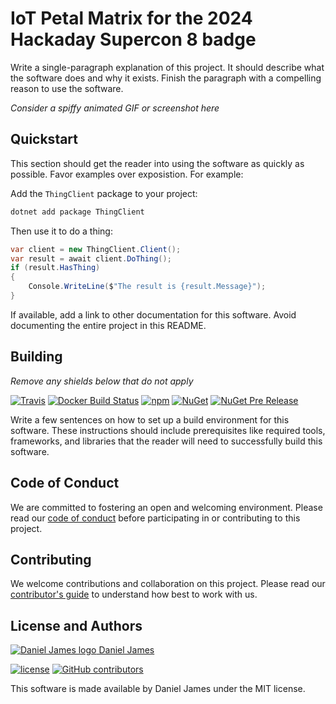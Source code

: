 # IoT Petal Matrix for the 2024 Hackaday Supercon 8 badge

Write a single-paragraph explanation of this project. It should describe what the software does and why it exists. Finish the paragraph with a compelling reason to use the software.

_Consider a spiffy animated GIF or screenshot here_

## Quickstart

This section should get the reader into using the software as quickly as possible. Favor examples over exposistion. For example:

Add the `ThingClient` package to your project:

```bash
dotnet add package ThingClient
```

Then use it to do a thing:

```csharp
var client = new ThingClient.Client();
var result = await client.DoThing();
if (result.HasThing)
{
    Console.WriteLine($"The result is {result.Message}");
}
```

If available, add a link to other documentation for this software. Avoid documenting the entire project in this README.

## Building

_Remove any shields below that do not apply_

[![Travis](https://img.shields.io/travis/thzinc/2024-supercon-iot-petal-matrix.svg)](https://travis-ci.org/thzinc/2024-supercon-iot-petal-matrix)
[![Docker Build Status](https://img.shields.io/docker/build//.svg)](https://hub.docker.com/r///)
[![npm](https://img.shields.io/npm/v/.svg)](https://www.npmjs.com/package/)
[![NuGet](https://img.shields.io/nuget/v/.svg)](https://www.nuget.org/packages//)
[![NuGet Pre Release](https://img.shields.io/nuget/vpre/.svg)](https://www.nuget.org/packages//)

Write a few sentences on how to set up a build environment for this software. These instructions should include prerequisites like required tools, frameworks, and libraries that the reader will need to successfully build this software.

## Code of Conduct

We are committed to fostering an open and welcoming environment. Please read our [code of conduct](CODE_OF_CONDUCT.md) before participating in or contributing to this project.

## Contributing

We welcome contributions and collaboration on this project. Please read our [contributor's guide](CONTRIBUTING.md) to understand how best to work with us.

## License and Authors

[![Daniel James logo](https://secure.gravatar.com/avatar/645145afc5c0bc24ba24c3d86228ad39?size=16) Daniel James](https://thzinc.com)

[![license](https://img.shields.io/github/license/thzinc/2024-supercon-iot-petal-matrix.svg)](https://github.com/thzinc/2024-supercon-iot-petal-matrix/blob/master/LICENSE)
[![GitHub contributors](https://img.shields.io/github/contributors/thzinc/2024-supercon-iot-petal-matrix.svg)](https://github.com/thzinc/2024-supercon-iot-petal-matrix/graphs/contributors)

This software is made available by Daniel James under the MIT license.

